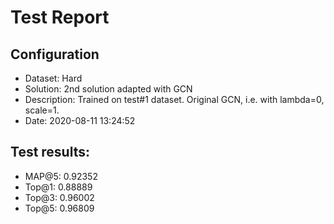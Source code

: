 # Test Report

## Configuration

 - Dataset: Hard
 - Solution: 2nd solution adapted with GCN
 - Description: Trained on test#1 dataset. Original GCN, i.e. with lambda=0, scale=1.
 - Date: 2020-08-11 13:24:52

## Test results: 

 - MAP@5:    0.92352
 - Top@1:    0.88889
 - Top@3:    0.96002
 - Top@5:    0.96809

